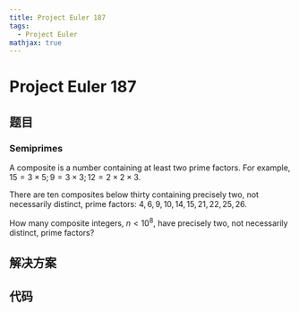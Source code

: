 ```yaml
---
title: Project Euler 187
tags:
  - Project Euler
mathjax: true
---
```

<escape><!-- more --></escape>
    

# Project Euler 187
## 题目
### Semiprimes

A composite is a number containing at least two prime factors. For example, $15 = 3 \times 5; 9 = 3 \times 3; 12 = 2 \times 2 \times 3$.

There are ten composites below thirty containing precisely two, not necessarily distinct, prime factors: $4, 6, 9, 10, 14, 15, 21, 22, 25, 26$.

How many composite integers, $n < 10^8$, have precisely two, not necessarily distinct, prime factors?


## 解决方案


## 代码


